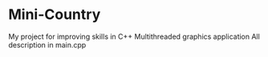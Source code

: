 # Mini-Country
My project for improving skills in C++
Multithreaded graphics application
All description in main.cpp
